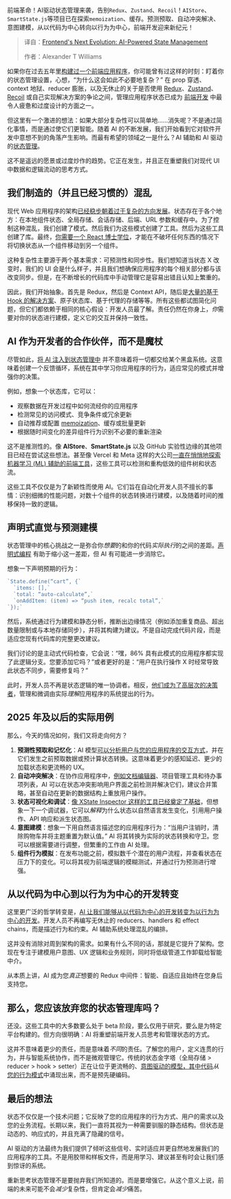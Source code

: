 <!--
title: 前端的下一次进化：AI驱动的状态管理
cover: https://cdn.thenewstack.io/media/2025/04/279f0746-getty-images-0iu74atvidu-unsplash.jpg
summary: 前端革命！AI驱动状态管理来袭，告别Redux、Zustand、Recoil！AIStore、SmartState.js等项目已在探索memoization、缓存。预测预取、自动冲突解决、意图建模，从以代码为中心转向以行为为中心，前端开发迎来新纪元！
-->

前端革命！AI驱动状态管理来袭，告别`Redux`、`Zustand`、`Recoil`！`AIStore`、`SmartState.js`等项目已在探索`memoization`、缓存。预测预取、自动冲突解决、意图建模，从以代码为中心转向以行为为中心，前端开发迎来新纪元！

> 译自：[Frontend's Next Evolution: AI-Powered State Management](https://thenewstack.io/frontends-next-evolution-ai-powered-state-management/)
> 
> 作者：Alexander T Williams

如果你在过去五年里[构建过一个前端应用程序](https://thenewstack.io/introduction-to-frontend-development/)，你可能曾有过这样的时刻：盯着你的状态管理设置，心想，“为什么这会如此不必要地复杂？” 在 prop 穿透、context 地狱、reducer 膨胀，以及无休止的关于是否使用 [Redux](https://thenewstack.io/top-10-javascript-libraries-to-use-in-2024/)、[Zustand](https://zustand.docs.pmnd.rs/getting-started/introduction)、[Recoil](https://www.geeksforgeeks.org/introduction-to-recoil-for-state-management-in-react/) 或自己实现解决方案的争论之间，管理应用程序状态已成为 [前端开发](https://thenewstack.io/frontend-development/) 中最令人疲惫和过度设计的方面之一。

但这里有一个激进的想法：如果大部分复杂性可以简单地……消失呢？不是通过简化事情，而是通过使它们更智能。随着 AI 的不断发展，我们开始看到它对软件开发中意想不到的角落产生影响。而最有希望的领域之一是什么？AI 辅助和 AI 驱动的[状态管理](https://thenewstack.io/5-frameworks-that-embrace-declarative-state-management/)。

这不是遥远的愿景或过度炒作的趋势。它正在发生，并且正在重塑我们对现代 UI 中数据和逻辑流动的思考方式。

## 我们制造的（并且已经习惯的）混乱

现代 Web 应用程序的架构[已经稳步朝着过于复杂的方向发展](https://www.smashingmagazine.com/2024/02/web-development-getting-too-complex/)。状态存在于各个地方：在本地组件状态、全局存储、会话存储、后端、URL 参数和缓存中。为了控制这种混乱，我们创建了模式。然后我们为这些模式创建了工具。然后为这些工具创建了库。最终，[你需要一个 React 博士学位](https://thenewstack.io/after-a-decade-of-react-is-frontend-a-post-react-world-now/)，才能在不破坏任何东西的情况下将切换状态从一个组件移动到另一个组件。

这种复杂性主要源于两个基本需求：可预测性和同步性。我们想知道当状态 X 改变时，我们的 UI 会是什么样子，并且我们想确保应用程序的每个相关部分都与该改变同步。但是，在不断增长的代码库中手动管理它是容易出错且认知上繁重的。

因此，我们开始抽象。首先是 Redux，然后是 Context API，随后是[大量的基于 Hook 的解决方案](https://academind.com/tutorials/global-state-management-with-react-hooks)、原子状态库、基于代理的存储等等。所有这些都试图简化问题，但它们都依赖于相同的核心假设：开发人员最了解。责任仍然在你身上，*你*需要对你的状态进行建模，定义它的交互并保持一致性。

## AI 作为开发者的合作伙伴，而不是魔杖

尽管如此，[将 AI 注入到状态管理中](https://intellyx.com/2025/02/24/why-state-management-is-the-1-challenge-for-agentic-ai/) 并不意味着将一切都交给某个黑盒系统。这意味着创建一个反馈循环，系统在其中学习你应用程序的行为，适应常见的模式并增强你的决策。

例如，想象一个状态库，它可以：

- 观察数据在开发过程中如何流经你的应用程序
- 检测常见的访问模式、竞争条件或冗余更新
- 自动推荐或配置 [memoization](https://www.geeksforgeeks.org/what-is-memoization-a-complete-tutorial/)、缓存或批量更新
- 根据随时间变化的差异组件行为识别不必要的重新渲染

这不是推测性的。像 **AIStore**、**SmartState.js** 以及 GitHub 实验性边缘的其他项目已经在尝试这些想法。甚至像 Vercel 和 Meta 这样的大公司[一直在悄悄地探索机器学习 (ML) 辅助的前端工具](https://engineering.fb.com/2024/07/10/data-infrastructure/machine-learning-ml-prediction-robustness-meta/)，这些工具可以检测和重构低效的组件树和状态流。

这些工具不仅仅是为了新颖性而使用 AI。它们旨在自动化开发人员不擅长的事情：识别细微的性能问题，对数十个组件的状态转换进行建模，以及随着时间的推移保持一致的逻辑。

## 声明式直觉与预测建模

状态管理中的核心挑战之一是弥合你*想要*的和你的代码*实际执行*的之间的差距。[声明式编程](https://thenewstack.io/5-frameworks-that-embrace-declarative-state-management/) 有助于缩小这一差距，但 AI 有可能进一步消除它。

想象一下声明预期的行为：

```js
`State.define(“cart”, {`
  `items: [],`
  `total: “auto-calculate”,`
  `onAddItem: (item) => “push item, recalc total”,`
`});`
```

然后，系统通过行为建模和静态分析，推断出边缘情况（例如添加重复商品、超出数量限制或与本地存储同步），并将其构建为建议。不是自动完成代码片段，而是适应您现有代码库的完整更改建议。

我们讨论的是主动式代码检查，它会说：“嘿，86% 具有此模式的应用程序都实现了此逻辑分支。您要添加它吗？”或者更好的是：“用户在执行操作 X 时经常导致此状态不同步，需要修复吗？”

此时，开发人员不再是状态逻辑的唯一协调者。相反，[他们成为了高层次的决策者](https://link.springer.com/chapter/10.1007/978-1-4842-7164-3_6)，管理和微调由实际*理解*应用程序的系统提出的行为。

## 2025 年及以后的实际用例
那么，今天的情况如何，我们又将走向何方？

1. **预测性预取和记忆化**：AI 模型[可以分析用户与您的应用程序的交互方式](https://perpet.io/blog/ai-for-predictive-analytics-anticipating-user-behaviour-in-mobile-apps/)，并在它们发生之前预取数据或预计算状态转换。这意味着更少的感知延迟、更少的加载状态和更流畅的 UX。
2. **自动冲突解决**：在协作应用程序中，[例如文档编辑器](https://xodo.com/pdf-editor)、项目管理工具和待办事项列表，AI 可以在状态冲突影响用户界面之前检测并解决它们，建议合并策略，甚至自动在更新的数据结构上重放用户操作。
3. **状态可视化和调试**：[像 XState Inspector 这样的工具已经奠定了基础](https://www.restack.io/p/state-machines-visualizing-xstate-answer-cat-ai)，但想象一下一个调试器，它可以*解释*为什么状态以自然语言发生变化，引用用户操作、API 响应和派生状态图。
4. **意图建模**：想象一下用自然语言描述您的应用程序行为：“当用户注销时，清除购物车并将主题重置为默认值。” AI 将其转换为实际的状态转换和守卫。您可以根据需要进行调整，但繁重的工作由 AI 处理。
5. **组件行为模拟**：在发布功能之前，模拟数千个潜在的用户流程，并查看状态在压力下的变化。可以将其视为前端逻辑的模糊测试，并通过行为预测进行增强。

## 从以代码为中心到以行为为中心的开发转变
这里更广泛的哲学转变是，[AI 让我们能够从以代码为中心的开发转变为以行为为中心的开发](https://thenewstack.io/whats-ahead-for-ai-assisted-coding-open-source-and-more/)。开发人员不再编写无休止的 reducers、handlers 和 effect chains，而是描述行为和约束。AI 辅助系统处理混乱的编排。

这并没有消除对周到架构的需求。如果有什么不同的话，那就是它提升了架构。您现在专注于建模用户意图、UX 逻辑和业务规则，同时将低级管道工作卸载给智能中介。

从本质上讲，AI 成为您*真正*想要的 Redux 中间件：智能、自适应且始终在您身后支持您。

## 那么，您应该放弃您的状态管理库吗？
还没。这些工具中的大多数要么处于 beta 阶段，要么仅用于研究，要么是为特定平台构建的。但方向很明确：AI 将重塑前端开发人员思考和管理状态的方式。

这并不意味着更少的责任，而是意味着*不同*的责任。了解您的用户，定义连贯的行为，并与智能系统协作，而不是微观管理它。传统的状态金字塔（全局存储 > reducer > hook > setter）正在让位于更流畅的、[意图驱动的模型，其中代码](https://uxdesign.cc/the-next-era-of-design-is-intent-driven-f789ee521482)*从* [您的行为模式](https://uxdesign.cc/the-next-era-of-design-is-intent-driven-f789ee521482)中涌现出来，而不是预先硬编码。

## 最后的想法

状态不仅仅是一个技术问题；它反映了您的应用程序的行为方式、用户的需求以及您的业务流程。长期以来，我们一直将其视为一种需要驯服的静态结构。但状态是动态的、响应式的，并且充满了隐藏的信号。

AI 驱动的方法最终为我们提供了倾听这些信号、实时适应并更自然地发展我们的应用程序的工具。不是用胶带和样板文件，而是用学习、建议甚至有时会让我们感到惊讶的系统。

重新思考状态管理不是要抛弃我们所知道的。而是要增强它。从这个意义上说，前端的未来可能不会*减少*复杂性，但肯定会*减少*痛苦。